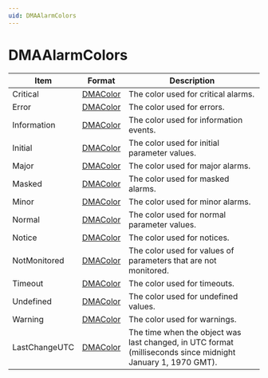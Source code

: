 ```yaml
---
uid: DMAAlarmColors
---
```


# DMAAlarmColors

| Item          | Format                  | Description                                                                                                 |
|---------------|-------------------------|-------------------------------------------------------------------------------------------------------------|
| Critical      | [DMAColor](xref:DMAColor) | The color used for critical alarms.                                                                         |
| Error         | [DMAColor](xref:DMAColor) | The color used for errors.                                                                                  |
| Information   | [DMAColor](xref:DMAColor) | The color used for information events.                                                                      |
| Initial       | [DMAColor](xref:DMAColor) | The color used for initial parameter values.                                                                |
| Major         | [DMAColor](xref:DMAColor) | The color used for major alarms.                                                                            |
| Masked        | [DMAColor](xref:DMAColor) | The color used for masked alarms.                                                                           |
| Minor         | [DMAColor](xref:DMAColor) | The color used for minor alarms.                                                                            |
| Normal        | [DMAColor](xref:DMAColor) | The color used for normal parameter values.                                                                 |
| Notice        | [DMAColor](xref:DMAColor) | The color used for notices.                                                                                 |
| NotMonitored  | [DMAColor](xref:DMAColor) | The color used for values of parameters that are not monitored.                                             |
| Timeout       | [DMAColor](xref:DMAColor) | The color used for timeouts.                                                                                |
| Undefined     | [DMAColor](xref:DMAColor) | The color used for undefined values.                                                                        |
| Warning       | [DMAColor](xref:DMAColor) | The color used for warnings.                                                                                |
| LastChangeUTC | [DMAColor](xref:DMAColor) | The time when the object was last changed, in UTC format <br>(milliseconds since midnight January 1, 1970 GMT). |
